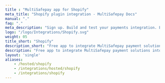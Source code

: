 ```yaml
---
title : "MultiSafepay app for Shopify"
meta_title: "Shopify plugin integration - MultiSafepay Docs"
manual: "."
faq: "."
meta_description: "Sign up. Build and test your payments integration. Explore our products and services. Use our API Reference, SDKs, and wrappers. Get support."
logo: "/logo/Integrations/Shopify.svg"
weight: 05
title_short: "Shopify"
description_short: "Free app to integrate MultiSafepay payment solutions into your Shopify webshop"
description: "Free app to integrate MultiSafepay payment solutions into your Shopify webshop"
layout: 'single'
aliases: 
    - /hosted/shopify
    - /integrations/hosted/shopify
    - /integrations/shopify
---
```

